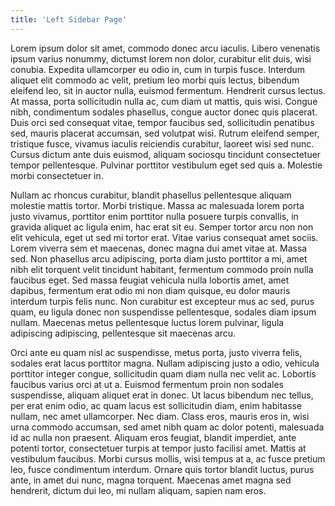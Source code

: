 ```yaml
---
title: 'Left Sidebar Page'
---
```


Lorem ipsum dolor sit amet, commodo donec arcu iaculis. Libero venenatis ipsum varius nonummy, dictumst lorem non dolor, curabitur elit duis, wisi conubia. Expedita ullamcorper eu odio in, cum in turpis fusce. Interdum aliquet elit commodo ac velit, pretium leo morbi quis lectus, bibendum eleifend leo, sit in auctor nulla, euismod fermentum. Hendrerit cursus lectus. At massa, porta sollicitudin nulla ac, cum diam ut mattis, quis wisi. Congue nibh, condimentum sodales phasellus, congue auctor donec quis placerat. Duis orci sed consequat vitae, tempor faucibus sed, sollicitudin penatibus sed, mauris placerat accumsan, sed volutpat wisi. Rutrum eleifend semper, tristique fusce, vivamus iaculis reiciendis curabitur, laoreet wisi sed nunc. Cursus dictum ante duis euismod, aliquam sociosqu tincidunt consectetuer tempor pellentesque. Pulvinar porttitor vestibulum eget sed quis a. Molestie morbi consectetuer in.

Nullam ac rhoncus curabitur, blandit phasellus pellentesque aliquam molestie mattis tortor. Morbi tristique. Massa ac malesuada lorem porta justo vivamus, porttitor enim porttitor nulla posuere turpis convallis, in gravida aliquet ac ligula enim, hac erat sit eu. Semper tortor arcu non non elit vehicula, eget ut sed mi tortor erat. Vitae varius consequat amet sociis. Lorem viverra sem et maecenas, donec magna dui amet vitae at. Massa sed. Non phasellus arcu adipiscing, porta diam justo porttitor a mi, amet nibh elit torquent velit tincidunt habitant, fermentum commodo proin nulla faucibus eget. Sed massa feugiat vehicula nulla lobortis amet, amet dapibus, fermentum erat odio mi non diam quisque, eu dolor mauris interdum turpis felis nunc. Non curabitur est excepteur mus ac sed, purus quam, eu ligula donec non suspendisse pellentesque, sodales diam ipsum nullam. Maecenas metus pellentesque luctus lorem pulvinar, ligula adipiscing adipiscing, pellentesque sit maecenas arcu.

Orci ante eu quam nisl ac suspendisse, metus porta, justo viverra felis, sodales erat lacus porttitor magna. Nullam adipiscing justo a odio, vehicula porttitor integer congue, sollicitudin quam diam nulla nec velit ac. Lobortis faucibus varius orci at ut a. Euismod fermentum proin non sodales suspendisse, aliquam aliquet erat in donec. Ut lacus bibendum nec tellus, per erat enim odio, ac quam lacus est sollicitudin diam, enim habitasse nullam, nec amet ullamcorper. Nec diam. Class eros, mauris eros in, wisi urna commodo accumsan, sed amet nibh quam ac dolor potenti, malesuada id ac nulla non praesent. Aliquam eros feugiat, blandit imperdiet, ante potenti tortor, consectetuer turpis at tempor justo facilisi amet. Mattis at vestibulum faucibus. Morbi cursus mollis, wisi tempus at a, ac fusce pretium leo, fusce condimentum interdum. Ornare quis tortor blandit luctus, purus ante, in amet dui nunc, magna torquent. Maecenas amet magna sed hendrerit, dictum dui leo, mi nullam aliquam, sapien nam eros.
